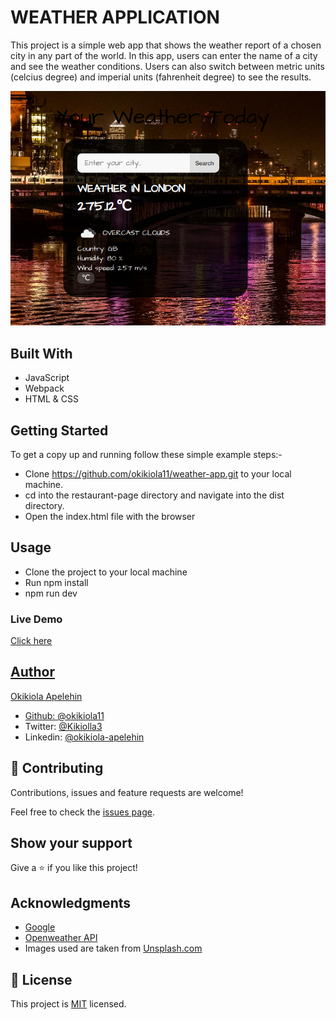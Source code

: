 # WEATHER APPLICATION

This project is a simple web app that shows the weather report of a chosen city in any part of the world.
In this app, users can enter the name of a city and see the weather conditions. Users can also switch between metric units (celcius degree) and imperial units (fahrenheit degree) to see the results.

![screenshot](src/images/screenshot.png)


## Built With
- JavaScript
- Webpack
- HTML & CSS

## Getting Started
To get a copy up and running follow these simple example steps:-

- Clone https://github.com/okikiola11/weather-app.git to your local machine.
- cd into the restaurant-page directory and navigate into the dist directory.
- Open the index.html file with the browser


## Usage
- Clone the project to your local machine
- Run npm install
- npm run dev


### Live Demo
<a href="https://rawcdn.githack.com/okikiola11/weather-app/257a38bc4a72eb8a929b2f322d75e889c3f2ded1/dist/index.html">Click here</div>


## Author
 Okikiola Apelehin

- Github: [@okikiola11](https://github.com/okikiola11)
- Twitter: [@Kikiolla3](https://twitter.com/Kikiolla3)
- Linkedin: [@okikiola-apelehin](https://www.linkedin.com/in/okikiola-apelehin-459008122/)

## 🤝 Contributing

Contributions, issues and feature requests are welcome!

Feel free to check the [issues page](https://github.com/okikiola11/weather-app/issues).

## Show your support

Give a ⭐️ if you like this project!

## Acknowledgments

- <a href="https://google.com">Google</a>
- <a href="https://openweathermap.com">Openweather API </a>
- Images used are taken from <a href="https://unsplash.com">Unsplash.com</a>

## 📝 License

This project is [MIT](lic.url) licensed.
